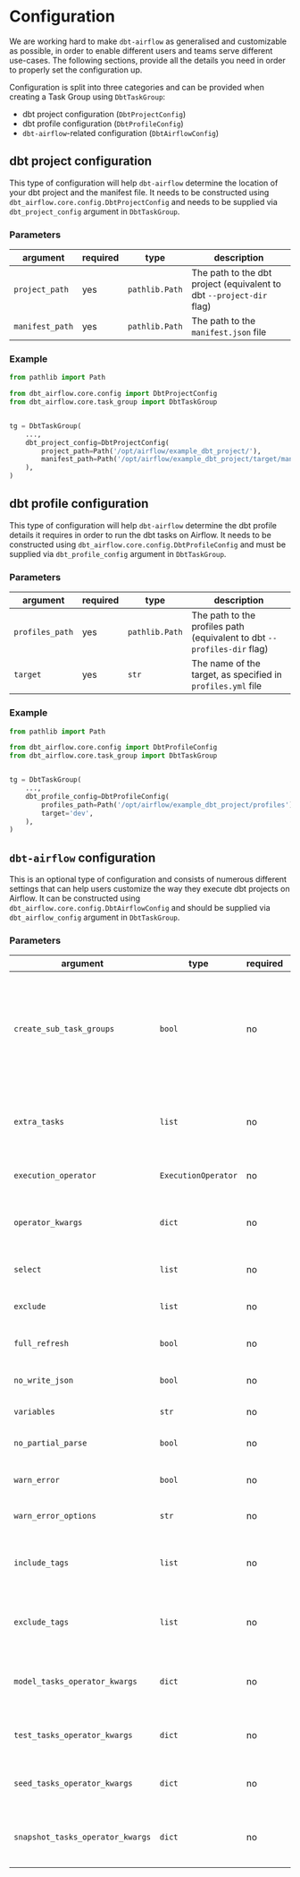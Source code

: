 # Configuration

We are working hard to make `dbt-airflow` as generalised and customizable as possible, in order to 
enable different users and teams serve different use-cases. The following sections, provide all
the details you need in order to properly set the configuration up. 

Configuration is split into three categories and can be provided when creating a Task Group
using `DbtTaskGroup`: 
- dbt project configuration (`DbtProjectConfig`)
- dbt profile configuration (`DbtProfileConfig`)
- `dbt-airflow`-related configuration (`DbtAirflowConfig`)

## dbt project configuration
This type of configuration will help `dbt-airflow` determine the location of your dbt project and 
the manifest file. It needs to be constructed using `dbt_airflow.core.config.DbtProjectConfig`
and needs to be supplied via `dbt_project_config` argument in `DbtTaskGroup`. 

### Parameters

| argument        | required | type           | description                                                          |
|-----------------|----------|----------------|----------------------------------------------------------------------|
| `project_path`  | yes      | `pathlib.Path` | The path to the dbt project (equivalent to dbt `--project-dir` flag) |
| `manifest_path` | yes      | `pathlib.Path` | The path to the `manifest.json` file                                 |


### Example

```python
from pathlib import Path 

from dbt_airflow.core.config import DbtProjectConfig
from dbt_airflow.core.task_group import DbtTaskGroup


tg = DbtTaskGroup(
    ...,
    dbt_project_config=DbtProjectConfig(
        project_path=Path('/opt/airflow/example_dbt_project/'),
        manifest_path=Path('/opt/airflow/example_dbt_project/target/manifest.json'),
    ),
)
```

## dbt profile configuration
This type of configuration will help `dbt-airflow` determine the dbt profile details it requires
in order to run the dbt tasks on Airflow. It needs to be constructed using 
`dbt_airflow.core.config.DbtProfileConfig` and must be supplied via `dbt_profile_config` 
argument in `DbtTaskGroup`. 

### Parameters

| argument         | required | type           | description                                                             |
|------------------|----------|----------------|-------------------------------------------------------------------------|
| `profiles_path`  | yes      | `pathlib.Path` | The path to the profiles path (equivalent to dbt `--profiles-dir` flag) |
| `target`         | yes      | `str`          | The name of the target, as specified in `profiles.yml` file             |



### Example 

```python
from pathlib import Path 

from dbt_airflow.core.config import DbtProfileConfig
from dbt_airflow.core.task_group import DbtTaskGroup


tg = DbtTaskGroup(
    ...,
    dbt_profile_config=DbtProfileConfig(
        profiles_path=Path('/opt/airflow/example_dbt_project/profiles'),
        target='dev',
    ),
)
```

## `dbt-airflow` configuration
This is an optional type of configuration and consists of numerous different settings that can help
users customize the way they execute dbt projects on Airflow. It can be constructed using 
`dbt_airflow.core.config.DbtAirflowConfig` and should be supplied via `dbt_airflow_config` 
argument in `DbtTaskGroup`. 

### Parameters

| argument                         | type                | required | default                  | description                                                                                                                                                           |
|----------------------------------|---------------------|----------|--------------------------|-----------------------------------------------------------------------------------------------------------------------------------------------------------------------|
| `create_sub_task_groups`         | `bool`              | no       | `True`                   | Boolean flag indicating whether sub TaskGroups will be created when rendering Airflow DAG. If `True`, the folder name of the dbt entity will be used as a `TaskGroup` | 
| `extra_tasks`                    | `list`              | no       | `None`                   | A list of `ExtraTask` objects, that can be used to introduce extra Airflow tasks within the rendered DAG.                                                             |
| `execution_operator`             | `ExecutionOperator` | no       | `ExecutionOperator.BASH` | The execution operator for the dbt Airflow Tasks.                                                                                                                     |
| `operator_kwargs`                | `dict`              | no       | `None`                   | A dictionary with additional params/vals to be passed to the `execution_operator`                                                                                     |
| `select`                         | `list`              | no       | `None`                   | Equivalent to `--select` flag of dbt CLI                                                                                                                              |
| `exclude`                        | `list`              | no       | `None`                   | Equivalent to `--exclude` flag of dbt CLI                                                                                                                             |
| `full_refresh`                   | `bool`              | no       | `False`                  | Equivalent to `--full-refresh` flag of dbt CLI                                                                                                                        |
| `no_write_json`                  | `bool`              | no       | `True`                   | Equivalent to `--no-write-json` flag of dbt CLI                                                                                                                       |
| `variables`                      | `str`               | no       | `None`                   | Equivalent to `--vars` flag of dbt CLI                                                                                                                                |
| `no_partial_parse`               | `bool`              | no       | `False`                  | Equivalent to `--no-partial-parse` flag of dbt CLI                                                                                                                    |
| `warn_error`                     | `bool`              | no       | `False`                  | Equivalent to `--warn-error` flag of dbt CLI                                                                                                                          |
| `warn_error_options`             | `str`               | no       | `None`                   | Equivalent to `--warn-error-options` flag of dbt CLI                                                                                                                  |
| `include_tags`                   | `list`              | no       | `None`                   | When specified, only dbt resources with these tags will be rendered on the Airflow DAG                                                                                |
| `exclude_tags`                   | `list`              | no       | `None`                   | When specified, dbt resources with these tags will not be rendered on the Airflow DAG                                                                                 |
| `model_tasks_operator_kwargs`    | `dict`              | no       | `None`                   | Operator Keyword arguments that will be supplied only for dbt model run tasks                                                                                         |
| `test_tasks_operator_kwargs`     | `dict`              | no       | `None`                   | Operator Keyword arguments that will be supplied only for dbt test tasks                                                                                              |
| `seed_tasks_operator_kwargs`     | `dict`              | no       | `None`                   | Operator Keyword arguments that will be supplied only for dbt seed tasks                                                                                              |
| `snapshot_tasks_operator_kwargs` | `dict`              | no       | `None`                   | Operator Keyword arguments that will be supplied only for dbt snapshot tasks                                                                                          |
